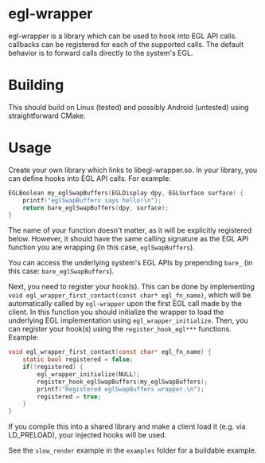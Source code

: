 # egl-wrapper

egl-wrapper is a library which can be used to hook into EGL API calls.
callbacks can be registered for each of the supported calls.
The default behavior is to forward calls directly to the system's EGL.

# Building

This should build on Linux (tested) and possibly Android (untested)
using straightforward CMake.

# Usage

Create your own library which links to libegl-wrapper.so. In your 
library, you can define hooks into EGL API calls. For example:

```c
EGLBoolean my_eglSwapBuffers(EGLDisplay dpy, EGLSurface surface) {
    printf("eglSwapBuffers says hello!\n");
    return bare_eglSwapBuffers(dpy, surface);
}
```

The name of your function doesn't matter, as it will be explicitly
registered below. However, it should have the same calling signature
as the EGL API function you are wrapping (in this case, `eglSwapBuffers`).

You can access the underlying system's EGL APIs by prepending `bare_`
(in this case: `bare_eglSwapBuffers`).

Next, you need to register your hook(s). This can be done by implementing
`void egl_wrapper_first_contact(const char* egl_fn_name)`, which will be
automatically called by `egl-wrapper` upon the first EGL call made by the
client. In this function you should initialize the wrapper to load the
underlying EGL implementation using `egl_wrapper_initialize`. Then, you
can register your hook(s) using the `register_hook_egl***` functions.
Example:

```c
void egl_wrapper_first_contact(const char* egl_fn_name) {
    static bool registered = false;
    if(!registered) {
        egl_wrapper_initialize(NULL);
        register_hook_eglSwapBuffers(my_eglSwapBuffers);
        printf("Registered eglSwapBuffers wrapper.\n");
        registered = true;
    }
}
```

If you compile this into a shared library and make a client load it
(e.g. via LD_PRELOAD), your injected hooks will be used.

See the `slow_render` example in the `examples` folder for a buildable
example.
